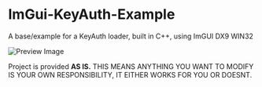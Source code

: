 # ImGui-KeyAuth-Example
 A base/example for a KeyAuth loader, built in C++, using ImGUI DX9 WIN32

![Preview Image](https://github.com/ifBars/ImGuiDX9-KeyAuth-Loader-Example/assets/114284668/4bd37521-ecfd-4140-9ab6-e83deafa565b)

Project is provided **AS IS.** THIS MEANS ANYTHING YOU WANT TO MODIFY IS YOUR OWN RESPONSIBILITY, IT EITHER WORKS FOR YOU OR DOESNT.